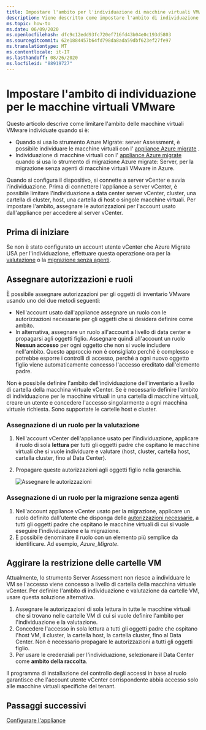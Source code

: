 ```yaml
---
title: Impostare l'ambito per l'individuazione di macchine virtuali VMware con Azure Migrate
description: Viene descritto come impostare l'ambito di individuazione per la valutazione e la migrazione di macchine virtuali VMware con Azure Migrate.
ms.topic: how-to
ms.date: 06/09/2020
ms.openlocfilehash: dfc9c12edd93fc720ef716fd43b04e0c193d5803
ms.sourcegitcommit: 62e1884457b64fd798da8ada59dbf623ef27fe97
ms.translationtype: MT
ms.contentlocale: it-IT
ms.lasthandoff: 08/26/2020
ms.locfileid: "88919727"
---
```

# <a name="set-discovery-scope-for-vmware-vms"></a>Impostare l'ambito di individuazione per le macchine virtuali VMware

Questo articolo descrive come limitare l'ambito delle macchine virtuali VMware individuate quando si è:

- Quando si usa lo strumento Azure Migrate: server Assessment, è possibile individuare le macchine virtuali con l' [appliance Azure migrate](migrate-appliance-architecture.md) .
- Individuazione di macchine virtuali con l' [appliance Azure migrate](migrate-appliance-architecture.md) quando si usa lo strumento di migrazione Azure migrate: Server, per la migrazione senza agenti di macchine virtuali VMware in Azure.

Quando si configura il dispositivo, si connette a server vCenter e avvia l'individuazione. Prima di connettere l'appliance a server vCenter, è possibile limitare l'individuazione a data center server vCenter, cluster, una cartella di cluster, host, una cartella di host o singole macchine virtuali. Per impostare l'ambito, assegnare le autorizzazioni per l'account usato dall'appliance per accedere al server vCenter.

## <a name="before-you-start"></a>Prima di iniziare

Se non è stato configurato un account utente vCenter che Azure Migrate USA per l'individuazione, effettuare questa operazione ora per la [valutazione](tutorial-prepare-vmware.md#set-up-permissions-for-assessment) o la [migrazione senza agenti](tutorial-prepare-vmware.md#assign-permissions-to-an-account).


## <a name="assign-permissions-and-roles"></a>Assegnare autorizzazioni e ruoli

È possibile assegnare autorizzazioni per gli oggetti di inventario VMware usando uno dei due metodi seguenti:

- Nell'account usato dall'appliance assegnare un ruolo con le autorizzazioni necessarie per gli oggetti che si desidera definire come ambito.
- In alternativa, assegnare un ruolo all'account a livello di data center e propagarsi agli oggetti figlio. Assegnare quindi all'account un ruolo **Nessun accesso** per ogni oggetto che non si vuole includere nell'ambito. Questo approccio non è consigliato perché è complesso e potrebbe esporre i controlli di accesso, perché a ogni nuovo oggetto figlio viene automaticamente concesso l'accesso ereditato dall'elemento padre.

Non è possibile definire l'ambito dell'individuazione dell'inventario a livello di cartella della macchina virtuale vCenter. Se è necessario definire l'ambito di individuazione per le macchine virtuali in una cartella di macchine virtuali, creare un utente e concedere l'accesso singolarmente a ogni macchina virtuale richiesta. Sono supportate le cartelle host e cluster.


### <a name="assign-a-role-for-assessment"></a>Assegnazione di un ruolo per la valutazione

1. Nell'account vCenter dell'appliance usato per l'individuazione, applicare il ruolo di sola **lettura** per tutti gli oggetti padre che ospitano le macchine virtuali che si vuole individuare e valutare (host, cluster, cartella host, cartella cluster, fino al Data Center).
2. Propagare queste autorizzazioni agli oggetti figlio nella gerarchia.

    ![Assegnare le autorizzazioni](./media/tutorial-assess-vmware/assign-perms.png)

### <a name="assign-a-role-for-agentless-migration"></a>Assegnazione di un ruolo per la migrazione senza agenti

1. Nell'account appliance vCenter usato per la migrazione, applicare un ruolo definito dall'utente che disponga delle [autorizzazioni necessarie](migrate-support-matrix-vmware-migration.md#vmware-requirements-agentless), a tutti gli oggetti padre che ospitano le macchine virtuali di cui si vuole eseguire l'individuazione e la migrazione.
2. È possibile denominare il ruolo con un elemento più semplice da identificare. Ad esempio, <em>Azure_Migrate</em>.

## <a name="work-around-vm-folder-restriction"></a>Aggirare la restrizione delle cartelle VM

Attualmente, lo strumento Server Assessment non riesce a individuare le VM se l'accesso viene concesso a livello di cartella della macchina virtuale vCenter. Per definire l'ambito di individuazione e valutazione da cartelle VM, usare questa soluzione alternativa.

1. Assegnare le autorizzazioni di sola lettura in tutte le macchine virtuali che si trovano nelle cartelle VM di cui si vuole definire l'ambito per l'individuazione e la valutazione.
2. Concedere l'accesso in sola lettura a tutti gli oggetti padre che ospitano l'host VM, il cluster, la cartella host, la cartella cluster, fino al Data Center. Non è necessario propagare le autorizzazioni a tutti gli oggetti figlio.
3. Per usare le credenziali per l'individuazione, selezionare il Data Center come **ambito della raccolta**.


Il programma di installazione del controllo degli accessi in base al ruolo garantisce che l'account utente vCenter corrispondente abbia accesso solo alle macchine virtuali specifiche del tenant.


## <a name="next-steps"></a>Passaggi successivi

[Configurare l'appliance](how-to-set-up-appliance-vmware.md)
